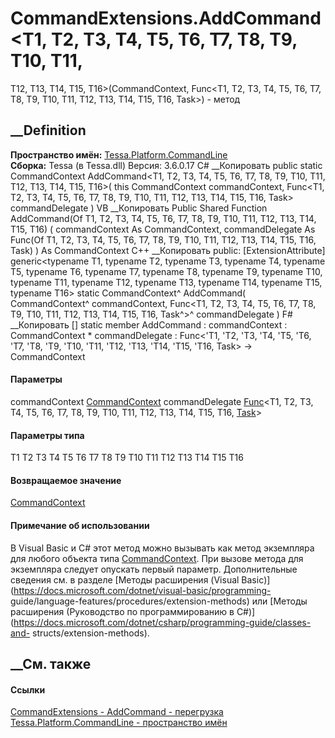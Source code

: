 # CommandExtensions.AddCommand<T1, T2, T3, T4, T5, T6, T7, T8, T9, T10, T11,
T12, T13, T14, T15, T16>(CommandContext, Func<T1, T2, T3, T4, T5, T6, T7, T8,
T9, T10, T11, T12, T13, T14, T15, T16, Task>) - метод
##  __Definition
 **Пространство имён:**
[Tessa.Platform.CommandLine](N_Tessa_Platform_CommandLine.htm)  
 **Сборка:** Tessa (в Tessa.dll) Версия: 3.6.0.17
C# __Копировать
     public static CommandContext AddCommand<T1, T2, T3, T4, T5, T6, T7, T8, T9, T10, T11, T12, T13, T14, T15, T16>(
    	this CommandContext commandContext,
    	Func<T1, T2, T3, T4, T5, T6, T7, T8, T9, T10, T11, T12, T13, T14, T15, T16, Task> commandDelegate
    )
VB __Копировать
    <ExtensionAttribute>
    Public Shared Function AddCommand(Of T1, T2, T3, T4, T5, T6, T7, T8, T9, T10, T11, T12, T13, T14, T15, T16) ( 
    	commandContext As CommandContext,
    	commandDelegate As Func(Of T1, T2, T3, T4, T5, T6, T7, T8, T9, T10, T11, T12, T13, T14, T15, T16, Task)
    ) As CommandContext
C++ __Копировать
     public:
    [ExtensionAttribute]
    generic<typename T1, typename T2, typename T3, typename T4, typename T5, typename T6, typename T7, typename T8, typename T9, typename T10, typename T11, typename T12, typename T13, typename T14, typename T15, typename T16>
    static CommandContext^ AddCommand(
    	CommandContext^ commandContext, 
    	Func<T1, T2, T3, T4, T5, T6, T7, T8, T9, T10, T11, T12, T13, T14, T15, T16, Task^>^ commandDelegate
    )
F# __Копировать
     [<ExtensionAttribute>]
    static member AddCommand : 
            commandContext : CommandContext * 
            commandDelegate : Func<'T1, 'T2, 'T3, 'T4, 'T5, 'T6, 'T7, 'T8, 'T9, 'T10, 'T11, 'T12, 'T13, 'T14, 'T15, 'T16, Task> -> CommandContext 
#### Параметры
commandContext
[CommandContext](T_Tessa_Platform_CommandLine_CommandContext.htm)
commandDelegate
[Func](https://learn.microsoft.com/dotnet/api/system.func-17)<T1, T2, T3, T4,
T5, T6, T7, T8, T9, T10, T11, T12, T13, T14, T15, T16,
[Task](https://learn.microsoft.com/dotnet/api/system.threading.tasks.task)>
#### Параметры типа
T1
T2
T3
T4
T5
T6
T7
T8
T9
T10
T11
T12
T13
T14
T15
T16
#### Возвращаемое значение
[CommandContext](T_Tessa_Platform_CommandLine_CommandContext.htm)
#### Примечание об использовании
В Visual Basic и C# этот метод можно вызывать как метод экземпляра для любого
объекта типа
[CommandContext](T_Tessa_Platform_CommandLine_CommandContext.htm). При вызове
метода для экземпляра следует опускать первый параметр. Дополнительные
сведения см. в разделе [Методы расширения (Visual
Basic)](https://docs.microsoft.com/dotnet/visual-basic/programming-
guide/language-features/procedures/extension-methods) или [Методы расширения
(Руководство по программированию в
C#)](https://docs.microsoft.com/dotnet/csharp/programming-guide/classes-and-
structs/extension-methods).
##  __См. также
#### Ссылки
[CommandExtensions - ](T_Tessa_Platform_CommandLine_CommandExtensions.htm)
[AddCommand -
перегрузка](Overload_Tessa_Platform_CommandLine_CommandExtensions_AddCommand.htm)
[Tessa.Platform.CommandLine - пространство
имён](N_Tessa_Platform_CommandLine.htm)
